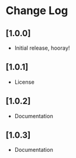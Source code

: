 # Change Log

## [1.0.0]

- Initial release, hooray!

## [1.0.1]

- License

## [1.0.2]

- Documentation

## [1.0.3]

- Documentation